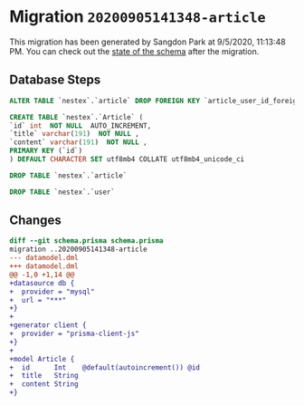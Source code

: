 # Migration `20200905141348-article`

This migration has been generated by Sangdon Park at 9/5/2020, 11:13:48 PM.
You can check out the [state of the schema](./schema.prisma) after the migration.

## Database Steps

```sql
ALTER TABLE `nestex`.`article` DROP FOREIGN KEY `article_user_id_foreign`

CREATE TABLE `nestex`.`Article` (
`id` int  NOT NULL  AUTO_INCREMENT,
`title` varchar(191)  NOT NULL ,
`content` varchar(191)  NOT NULL ,
PRIMARY KEY (`id`)
) DEFAULT CHARACTER SET utf8mb4 COLLATE utf8mb4_unicode_ci

DROP TABLE `nestex`.`article`

DROP TABLE `nestex`.`user`
```

## Changes

```diff
diff --git schema.prisma schema.prisma
migration ..20200905141348-article
--- datamodel.dml
+++ datamodel.dml
@@ -1,0 +1,14 @@
+datasource db {
+  provider = "mysql"
+  url = "***"
+}
+
+generator client {
+  provider = "prisma-client-js"
+}
+
+model Article {
+  id      Int    @default(autoincrement()) @id
+  title   String
+  content String
+}
```


